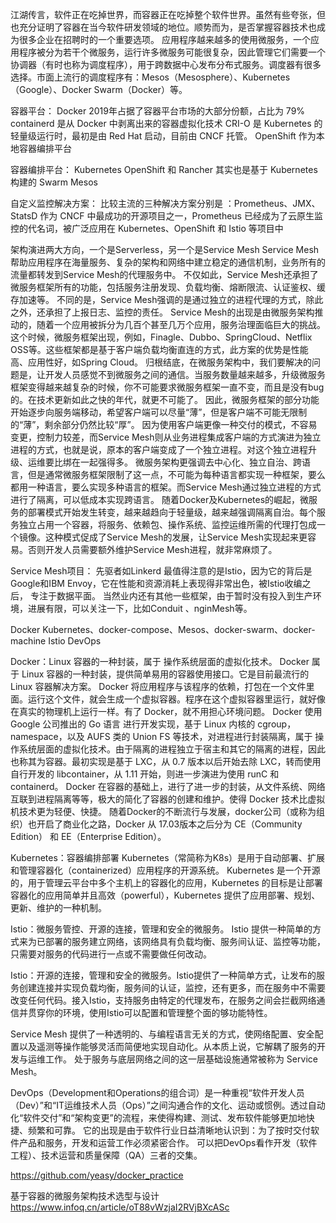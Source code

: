 江湖传言，软件正在吃掉世界，而容器正在吃掉整个软件世界。虽然有些夸张，但也充分证明了容器在当今软件研发领域的地位。顺势而为，是否掌握容器技术也成为很多企业在招聘时的一个重要选项。
应用程序越来越多的使用微服务，一个应用程序被分为若干个微服务，运行许多微服务可能很复杂，因此管理它们需要一个协调器（有时也称为调度程序），用于跨数据中心发布分布式服务。调度器有很多选择。市面上流行的调度程序有：Mesos（Mesosphere）、Kubernetes（Google）、Docker Swarm（Docker）等。


容器平台：
Docker 2019年占据了容器平台市场的大部分份额，占比为 79%
containerd 是从 Docker 中剥离出来的容器虚拟化技术
CRI-O 是 Kubernetes 的轻量级运行时，最初是由 Red Hat 启动，目前由 CNCF 托管。
OpenShift 作为本地容器编排平台



容器编排平台：
Kubernetes
OpenShift 和 Rancher 其实也是基于 Kubernetes 构建的
Swarm 
Mesos



自定义监控解决方案：
比较主流的三种解决方案分别是 ：Prometheus、JMX、StatsD
作为 CNCF 中最成功的开源项目之一，Prometheus 已经成为了云原生监控的代名词，被广泛应用在 Kubernetes、OpenShift 和 Istio 等项目中



架构演进两大方向，一个是Serverless，另一个是Service Mesh
Service Mesh帮助应用程序在海量服务、复杂的架构和网络中建立稳定的通信机制，业务所有的流量都转发到Service Mesh的代理服务中。 不仅如此，Service Mesh还承担了微服务框架所有的功能，包括服务注册发现、负载均衡、熔断限流、认证鉴权、缓存加速等。
不同的是，Service Mesh强调的是通过独立的进程代理的方式，除此之外，还承担了上报日志、监控的责任。
Service Mesh的出现是由微服务架构推动的，随着一个应用被拆分为几百个甚至几万个应用，服务治理面临巨大的挑战。这个时候，微服务框架出现，例如，Finagle、Dubbo、SpringCloud、Netflix OSS等。这些框架都是基于客户端负载均衡直连的方式，此方案的优势是性能高、应用性好，如Spring Cloud。
归根结底，在微服务架构中，我们要解决的问题是，让开发人员感觉不到微服务之间的通信。当服务数量越来越多，升级微服务框架变得越来越复杂的时候，你不可能要求微服务框架一直不变，而且是没有bug的。在技术更新如此之快的年代，就更不可能了。 因此，微服务框架的部分功能开始逐步向服务端移动，希望客户端可以尽量“薄”，但是客户端不可能无限制的“薄”，剩余部分仍然比较“厚”。
因为使用客户端更像一种交付的模式，不容易变更，控制力较差，而Service Mesh则从业务进程集成客户端的方式演进为独立进程的方式，也就是说，原本的客户端变成了一个独立进程。对这个独立进程升级、运维要比绑在一起强得多。
微服务架构更强调去中心化、独立自治、跨语言，但是通常微服务框架限制了这一点，不可能为每种语言都实现一种框架，要么都用一种语言，要么实现多种语言的框架。而Service Mesh通过独立进程的方式进行了隔离，可以低成本实现跨语言。 随着Docker及Kubernetes的崛起，微服务的部署模式开始发生转变，越来越趋向于轻量级，越来越强调隔离自治。每个服务独立占用一个容器，将服务、依赖包、操作系统、监控运维所需的代理打包成一个镜像。这种模式促成了Service Mesh的发展，让Service Mesh实现起来更容易。否则开发人员需要额外维护Service Mesh进程，就非常麻烦了。



Service Mesh项目：
先驱者如Linkerd
最值得注意的是Istio，因为它的背后是Google和IBM
Envoy，它在性能和资源消耗上表现得非常出色，被Istio收编之后， 专注于数据平面。
当然业内还有其他一些框架，由于暂时没有投入到生产环境，进展有限，可以关注一下，比如Conduit 、nginMesh等。




Docker
Kubernetes、docker-compose、Mesos、docker-swarm、docker-machine
Istio
DevOps




Docker：Linux 容器的一种封装，属于 操作系统层面的虚拟化技术。
Docker 属于 Linux 容器的一种封装，提供简单易用的容器使用接口。它是目前最流行的 Linux 容器解决方案。
Docker 将应用程序与该程序的依赖，打包在一个文件里面。运行这个文件，就会生成一个虚拟容器。程序在这个虚拟容器里运行，就好像在真实的物理机上运行一样。有了 Docker，就不用担心环境问题。
Docker 使用 Google 公司推出的 Go 语言 进行开发实现，基于 Linux 内核的 cgroup，namespace，以及 AUFS 类的 Union FS 等技术，对进程进行封装隔离，属于 操作系统层面的虚拟化技术。由于隔离的进程独立于宿主和其它的隔离的进程，因此也称其为容器。最初实现是基于 LXC，从 0.7 版本以后开始去除 LXC，转而使用自行开发的 libcontainer，从 1.11 开始，则进一步演进为使用 runC 和 containerd。
Docker 在容器的基础上，进行了进一步的封装，从文件系统、网络互联到进程隔离等等，极大的简化了容器的创建和维护。使得 Docker 技术比虚拟机技术更为轻便、快捷。
随着Docker的不断流行与发展，docker公司（或称为组织）也开启了商业化之路，Docker 从 17.03版本之后分为 CE（Community Edition） 和 EE（Enterprise Edition）。




Kubernetes：容器编排部署
Kubernetes（常简称为K8s）是用于自动部署、扩展和管理容器化（containerized）应用程序的开源系统。
Kubernetes 是一个开源的，用于管理云平台中多个主机上的容器化的应用，Kubernetes 的目标是让部署容器化的应用简单并且高效（powerful），Kubernetes 提供了应用部署、规划、更新、维护的一种机制。



Istio：微服务管控、开源的连接，管理和安全的微服务。
Istio 提供一种简单的方式来为已部署的服务建立网络，该网络具有负载均衡、服务间认证、监控等功能，只需要对服务的代码进行一点或不需要做任何改动。

Istio：开源的连接，管理和安全的微服务。Istio提供了一种简单方式，让发布的服务创建连接并实现负载均衡，服务间的认证，监控，还有更多，而在服务中不需要改变任何代码。接入Istio，支持服务由特定的代理发布，在服务之间会拦截网络通信并贯穿你的环境，使用Istio可以配置和管理整个面的够功能特性。

Service Mesh 提供了一种透明的、与编程语言无关的方式，使网络配置、安全配置以及遥测等操作能够灵活而简便地实现自动化。从本质上说，它解耦了服务的开发与运维工作。
处于服务与底层网络之间的这一层基础设施通常被称为 Service Mesh。



DevOps（Development和Operations的组合词）是一种重视“软件开发人员（Dev）”和“IT运维技术人员（Ops）”之间沟通合作的文化、运动或惯例。透过自动化“软件交付”和“架构变更”的流程，来使得构建、测试、发布软件能够更加地快捷、频繁和可靠。
它的出现是由于软件行业日益清晰地认识到：为了按时交付软件产品和服务，开发和运营工作必须紧密合作。
可以把DevOps看作开发（软件工程）、技术运营和质量保障（QA）三者的交集。




https://github.com/yeasy/docker_practice


基于容器的微服务架构技术选型与设计
https://www.infoq.cn/article/oT88vWzjaI2RVjBXcASc




